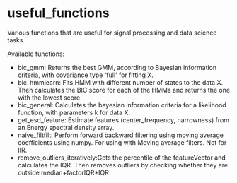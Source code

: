 # useful_functions
Various functions that are useful for signal processing and data science tasks.

Available functions:
- bic_gmm: Returns the best GMM, according to Bayesian information criteria, with covariance type 'full' for fitting X.
- bic_hmmlearn: Fits HMM with different number of states to the data X. 
                Then calculates the BIC score for each of the HMMs and returns the one with the lowest score.
- bic_general: Calculates the bayesian information criteria for a likelihood function, with parameters k for data X.
- get_esd_feature: Estimate features (center_frequency, narrowness) from an Energy spectral density array.
- naive_filtfilt: Perform forward backward filtering using moving average coefficients using numpy. 
                  For using with Moving average filters. Not for IIR.
- remove_outliers_iteratively:Gets the percentile of the featureVector and calculates the IQR. 
                              Then removes outliers by checking whether they are outside median+factorIQR*IQR
